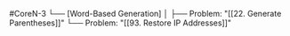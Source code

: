 #CoreN-3
└── [Word-Based Generation]
    │
    ├── Problem: "[[22. Generate Parentheses]]"
    └── Problem: "[[93. Restore IP Addresses]]"